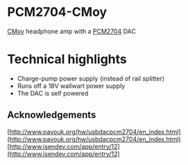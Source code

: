 # PCM2704-CMoy
[CMoy](https://tangentsoft.net/audio/cmoy/) headphone amp with a [PCM2704](http://www.ti.com/product/PCM2704) DAC

# Technical highlights
* Charge-pump power supply (instead of rail splitter)
* Runs off a 18V wallwart power supply
* The DAC is self powered

## Acknowledgements
[http://www.pavouk.org/hw/usbdacpcm2704/en_index.html](http://www.pavouk.org/hw/usbdacpcm2704/en_index.html)
[http://www.isendev.com/app/entry/12](http://www.isendev.com/app/entry/12)